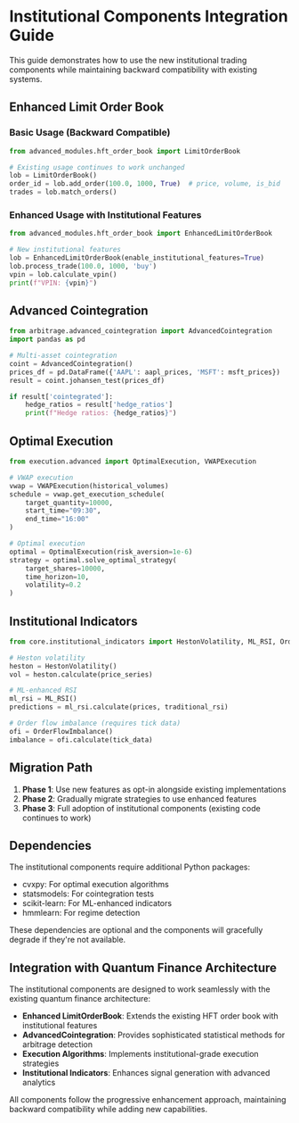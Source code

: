 # Institutional Components Integration Guide

This guide demonstrates how to use the new institutional trading components while maintaining backward compatibility with existing systems.

## Enhanced Limit Order Book

### Basic Usage (Backward Compatible)
```python
from advanced_modules.hft_order_book import LimitOrderBook

# Existing usage continues to work unchanged
lob = LimitOrderBook()
order_id = lob.add_order(100.0, 1000, True)  # price, volume, is_bid
trades = lob.match_orders()
```

### Enhanced Usage with Institutional Features
```python
from advanced_modules.hft_order_book import EnhancedLimitOrderBook

# New institutional features
lob = EnhancedLimitOrderBook(enable_institutional_features=True)
lob.process_trade(100.0, 1000, 'buy')
vpin = lob.calculate_vpin()
print(f"VPIN: {vpin}")
```

## Advanced Cointegration

```python
from arbitrage.advanced_cointegration import AdvancedCointegration
import pandas as pd

# Multi-asset cointegration
coint = AdvancedCointegration()
prices_df = pd.DataFrame({'AAPL': aapl_prices, 'MSFT': msft_prices})
result = coint.johansen_test(prices_df)

if result['cointegrated']:
    hedge_ratios = result['hedge_ratios']
    print(f"Hedge ratios: {hedge_ratios}")
```

## Optimal Execution

```python
from execution.advanced import OptimalExecution, VWAPExecution

# VWAP execution
vwap = VWAPExecution(historical_volumes)
schedule = vwap.get_execution_schedule(
    target_quantity=10000,
    start_time="09:30",
    end_time="16:00"
)

# Optimal execution
optimal = OptimalExecution(risk_aversion=1e-6)
strategy = optimal.solve_optimal_strategy(
    target_shares=10000,
    time_horizon=10,
    volatility=0.2
)
```

## Institutional Indicators

```python
from core.institutional_indicators import HestonVolatility, ML_RSI, OrderFlowImbalance

# Heston volatility
heston = HestonVolatility()
vol = heston.calculate(price_series)

# ML-enhanced RSI
ml_rsi = ML_RSI()
predictions = ml_rsi.calculate(prices, traditional_rsi)

# Order flow imbalance (requires tick data)
ofi = OrderFlowImbalance()
imbalance = ofi.calculate(tick_data)
```

## Migration Path

1. **Phase 1**: Use new features as opt-in alongside existing implementations
2. **Phase 2**: Gradually migrate strategies to use enhanced features
3. **Phase 3**: Full adoption of institutional components (existing code continues to work)

## Dependencies

The institutional components require additional Python packages:
- cvxpy: For optimal execution algorithms
- statsmodels: For cointegration tests
- scikit-learn: For ML-enhanced indicators
- hmmlearn: For regime detection

These dependencies are optional and the components will gracefully degrade if they're not available.

## Integration with Quantum Finance Architecture

The institutional components are designed to work seamlessly with the existing quantum finance architecture:

- **Enhanced LimitOrderBook**: Extends the existing HFT order book with institutional features
- **AdvancedCointegration**: Provides sophisticated statistical methods for arbitrage detection
- **Execution Algorithms**: Implements institutional-grade execution strategies
- **Institutional Indicators**: Enhances signal generation with advanced analytics

All components follow the progressive enhancement approach, maintaining backward compatibility while adding new capabilities.
